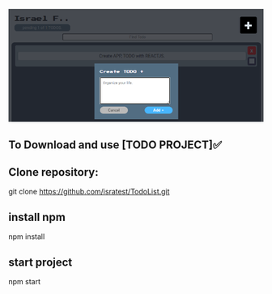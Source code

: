 ![alt text](./src/img/todoimage.png)

## To Download and use [TODO PROJECT]✅

## Clone repository:

git clone https://github.com/isratest/TodoList.git

## install npm

npm install

## start project

npm start
